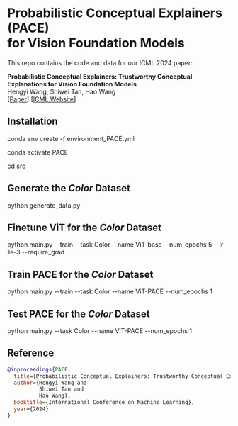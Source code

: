 # Probabilistic Conceptual Explainers (PACE) <br> for Vision Foundation Models
This repo contains the code and data for our ICML 2024 paper:

**Probabilistic Conceptual Explainers: Trustworthy Conceptual Explanations for Vision Foundation Models**<br>
Hengyi Wang, Shiwei Tan, Hao Wang<br>
[[Paper](wanghao.in/paper/ICML24_PACE.pdf)] [[ICML Website](https://icml.cc/virtual/2024/poster/34650)]

## Installation
conda env create -f environment_PACE.yml

conda activate PACE

cd src

## Generate the *Color* Dataset 

python generate_data.py

## Finetune ViT for the *Color* Dataset

python main.py --train  --task Color --name ViT-base --num_epochs 5 --lr 1e-3 --require_grad

## Train PACE for the *Color* Dataset

python main.py --train  --task Color --name ViT-PACE --num_epochs 1

## Test PACE for the *Color* Dataset

python main.py  --task Color --name ViT-PACE --num_epochs 1



## Reference

```bib
@inproceedings{PACE,
  title={Probabilistic Conceptual Explainers: Trustworthy Conceptual Explanations for Vision Foundation Models},
  author={Hengyi Wang and
          Shiwei Tan and
          Hao Wang},
  booktitle={International Conference on Machine Learning},
  year={2024}
}
```
